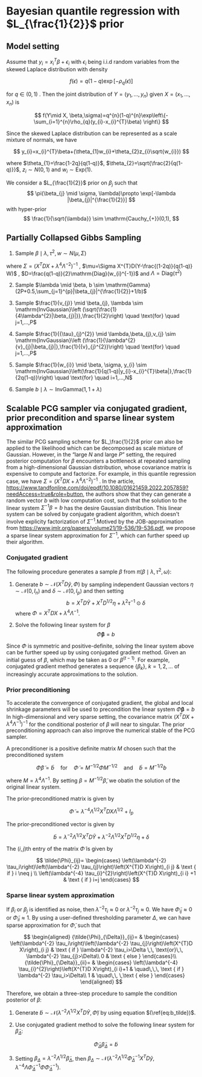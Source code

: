 # Bayesian quantile regression with $L_{\frac{1}{2}}$ prior

##  Model setting	

Assume that $y_{i}=x_{i}^{T}\beta+\epsilon_{i}$ with $\epsilon_{i}$ being i.i.d random variables from the skewed Laplace distribution with density


$$
f(\epsilon)=q(1-q) \exp[-\rho_{q}(\epsilon)]
$$

for $q \in (0,1)$ . Then the joint distribution of $Y=(y_{1},...,y_{n})$ given $X=(x_{1},...,x_{n})$ is



$$
f(Y\mid X, \beta,\sigma)=q^{n}(1-q)^{n}\exp\left\{-\sum_{i=1}^{n}\rho_{q}(y_{i}-x_{i}^{T}\beta) \right\}
$$


Since the skewed Laplace distribution can be represented as a scale mixture of normals, we have


$$
y_{i}=x_{i}^{T}\beta+(\theta_{1}w_{i}+\theta_{2}z_{i}\sqrt{w_{i}})
$$


where $\theta_{1}=\frac{1-2q}{q(1-q)}$,  $\theta_{2}=\sqrt{\frac{2}{q(1-q)}}$,  $z_{i}\sim N(0,1)$ and $w_{i} \sim \mathrm{Exp}(1)$.



We consider a $L_{\frac{1}{2}}$ prior on $\beta_{j}$ such that 
$$
\pi(\beta_{j} \mid \sigma, \lambda)\propto \exp[-\lambda |\beta_{j}|^{\frac{1}{2}}]
$$
with hyper-prior 
$$
\frac{1}{\sqrt{\lambda}} \sim \mathrm{Cauchy_{+}}(0,1),
$$

## Partially Collapsed Gibbs Sampling

1. Sample $\beta \mid \lambda,\tau^{2},w  \sim N(\mu,\Sigma)$



where $\Sigma= (X^{T}DX+\lambda^{4}\Lambda^{-2})^{-1}$ , $\mu=\Sigma X^{T}D(Y-\frac{(1-2q)}{q(1-q)} W)$ ,  $D=\frac{q(1-q)}{2}\mathrm{Diag}(w_{i}^{-1})$ and $\Lambda=\mathrm{Diag}(\tau^{2})$



2. Sample $\lambda \mid \beta, b \sim \mathrm{Gamma}(2P+0.5,\sum_{j=1}^{p}|\beta_{j}|^{\frac{1}{2}}+1/b)$

   

3. Sample $\frac{1}{v_{j}} \mid \beta_{j}, \lambda
   \sim \mathrm{InvGaussian}\left (\sqrt{\frac{1}{4\lambda^{2}|\beta_{j}|}},\frac{1}{2}\right) \quad \text{for} \quad j=1,...,P$

   

4. Sample $\frac{1}{{\tau}_{j}^{2}} \mid \lambda,\beta_{j},v_{j} 
   \sim  \mathrm{InvGaussian}\left (\frac{1}{\lambda^{2}{v}_{j}|\beta_{j}|},\frac{1}{{v}_{j}^{2}}\right) \quad  \text{for} \quad  j=1,...,P$

   

5. Sample $\frac{1}{w_{i}} \mid \beta, \sigma, y_{i} \sim \mathrm{InvGaussian}\left(\frac{1}{q(1-q)|y_{i}-x_{i}^{T}\beta|},\frac{1}{2q(1-q)}\right) \quad \text{for}  \quad i=1,...,N$

   

6. Sample $b \mid \lambda \sim \mathrm{InvGamma}(1,1+\lambda)$



## Scalable PCG sampler via conjugated gradient, prior precondition and sparse linear system approximation

The similar PCG sampling scheme for $L_\frac{1}{2}$ prior can also be applied to the likelihood which can be decomposed as scale mixture of Gaussian. However, in the “large *N* and large *P*” setting, the required posterior computation for $\beta$ encounters a bottleneck at repeated sampling from a high-dimensional Gaussian distribution, whose covariance matrix is expensive to compute and factorize. For example, in this quantile regression case, we have $\Sigma= (X^{T}DX+\lambda^{4}\Lambda^{-2})^{-1}$ . In the article, https://www.tandfonline.com/doi/epdf/10.1080/01621459.2022.2057859?needAccess=true&role=button, the authors show that they can generate a random vector $b$ with low computation cost, such that the solution to the linear system $\Sigma^{-1}\beta=b$ has the desire Gaussian distribution. This linear system can be solved by conjugate gradient algorithm, which doesn't involve explicity factorization of $\Sigma^{-1}$.Motived by the JOB-approximation from https://www.jmlr.org/papers/volume21/19-536/19-536.pdf,  we propose a sparse linear system approximation for $\Sigma^{-1}$, which can further speed up their algorithm.



### Conjugated gradient

The following procedure generates a sample $\beta$ from $\pi(\beta \mid \lambda,\tau^{2},\omega)$:

1. Generate $b \sim \mathcal{N}\left(X^{T} D \tilde{y}, \Phi\right)$ by sampling independent Gaussian vectors  $\eta \sim \mathcal{N}\left(0, I_{n}\right)$ and $\delta \sim \mathcal{N}\left(0, I_{p}\right)$ and then setting
   $$
   \begin{equation}
   b=X^{T}D\tilde{Y}+X^{T} D^{1 / 2} \eta+\lambda^{2}\tau^{-1} \odot \delta
   \end{equation}
   $$
   where $\Phi=X^{T} D X+\lambda^{4}\Lambda^{-1}$.

   

2. Solve the following linear system for $\beta$
   $$
   \Phi \boldsymbol{\beta}=b
   $$

Since  $\Phi$  is symmetric and positive-definite, solving the linear system above can be further speed up by using conjugated gradient method. Given an initial guess of $\beta$, which may be taken as $0$ or $\beta^{(t-1)}$.  For example, conjugated gradient method generates a sequence $\left\{\beta_{k}\right\}$,   $k=1,2,\dots$  of increasingly accurate approximations to the solution.



### Prior preconditioning

To accelerate the  convergence of conjugated gradient,  the global and local shrinkage parameters will be used to precondition the linear system $\Phi \boldsymbol{\beta}=b$  In high-dimensional and very sparse setting,  the covariance matrix $(X^{T} D X+\lambda^{4}\Lambda^{-1})^{-1}$ for the conditional posterior of $\beta$  will near to singular. The prior preconditioning approach can also improve the numerical stable of the PCG sampler.

A preconditioner is a positive definite matrix $M$ chosen such that the preconditioned system


$$
\tilde{\Phi} \tilde{\beta}=\tilde{b} \quad \text{for} \quad \tilde{\Phi}=M^{-1 / 2}\Phi M^{-1 / 2} \quad \text{and} \quad \tilde{b}=M^{-1 / 2} b
$$


where $M=\lambda^{4}\Lambda^{-1}$. By setting $\beta=M^{-1/2}\tilde{\beta}$,  we obatin the solution of the original linear system. 



The prior-preconditioned matrix  is given by



$$
\tilde{\Phi}=\lambda^{-4} \Lambda^{1/2} X^{T} D X \Lambda^{1/2}+I_{p}
$$


The prior-preconditioned vector is given by



$$
\begin{equation}\label{eq:b_tilde}
\tilde{b}=\lambda^{-2}\Lambda^{1/2}X^{T}D\tilde{Y}+\lambda^{-2}\Lambda^{1/2} X^{T} D^{1 / 2} \eta+ \delta
\end{equation}
$$


The $(i, j)$th  entry of the matrix  $\tilde{\Phi}$  is given by



$$
\tilde{\Phi}_{ij}= \begin{cases} \left(\lambda^{-2} \tau_i\right)\left(\lambda^{-2} \tau_{j}\right)\left(X^{T}D X\right)_{i j} & \text { if } i \neq j \\ \left(\lambda^{-4} \tau_{i}^{2}\right)\left(X^{T}D X\right)_{i i} +1 & \text { if } i=j \end{cases}
$$



### Sparse linear system approximation

If $\beta_{i}$ or $\beta_{j}$ is identified as noise, then $\lambda^{-2} \tau_{i} \approx 0$ or $\lambda^{-2} \tau_{j} \approx 0$.  We have $\tilde{\Phi}_{ij} \approx 0$ or $\tilde{\Phi}_{ii} \approx 1$. By using a user-deﬁned thresholding parameter $\Delta$, we can have sparse approximation for $\tilde{\Phi}$, such that



$$
\begin{aligned}
{\tilde{\Phi}_{\Delta}}_{ij}= &
\begin{cases} 
\left(\lambda^{-2} \tau_i\right)\left(\lambda^{-2} \tau_{j}\right)\left(X^{T}D X\right)_{i j} & \text { if }  \lambda^{-2} \tau_i>\Delta \,\, \text{or}\,\, \lambda^{-2} \tau_{j}>\Delta\\ 
0 & \text { else } 
\end{cases}\\
{\tilde{\Phi}_{\Delta}}_{ii}= &
\begin{cases} 
\left(\lambda^{-4} \tau_{i}^{2}\right)\left(X^{T}D X\right)_{i i}+1 & \quad\,\,\, \text { if }  \lambda^{-2} \tau_i>\Delta\\
1 & \quad\,\, \,\text { else } 
\end{cases}
\end{aligned}
$$



Therefore, we obtain a three-step procedure to sample the condition posterior of $\beta$:



1. Generate $\tilde{b} \sim \mathcal{N}\left(\lambda^{-2}\Lambda^{1/2}X^{T} D \tilde{Y}, \tilde{\Phi}\right)$ by using equation $(\ref{eq:b_tilde})$.

   

2. Use conjugated gradient method to solve the following linear system for $\tilde{\beta}_{\Delta}$:

   

   $$
   \tilde{\Phi}_{\Delta}\tilde{\beta}_{\Delta}=\tilde{b}
   $$
   

3. Setting $\beta_{\Delta}=\lambda^{-2}\Lambda^{1/2}\tilde{\beta}_{\Delta}$, then $\beta_{\Delta} \sim \mathcal{N}\left(\lambda^{-2}\Lambda^{1/2} \tilde{\Phi}_{\Delta}^{-1} X^{T} D \tilde{y}, \lambda^{-4}\Lambda\tilde{\Phi}_{\Delta}^{-1}\tilde{\Phi}\tilde{\Phi}_{\Delta}^{-1}\right)$.